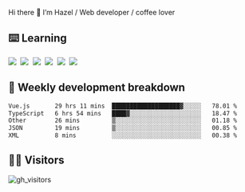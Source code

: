 
Hi there 👋 I’m Hazel / Web developer / coffee lover

## ⌨️ Learning

<samp>
 <a href="https://github.com/vuejs/core"><img src="https://api.iconify.design/logos:vue.svg" /></a>
  <a href="https://github.com/vuejs/core"><img src="https://api.iconify.design/logos:react.svg" /></a>
  <a href="https://github.com/solidjs/solid"><img src="https://api.iconify.design/logos:solidjs.svg" /></a>
  <a href="https://github.com/vitejs/vite"><img src="https://api.iconify.design/logos:vitejs.svg" /></a>
  <a href="https://github.com/microsoft/TypeScript"><img src="https://api.iconify.design/logos:typescript-icon.svg" /></a> 
  <a href="https://github.com/unocss/unocss"><img src="https://api.iconify.design/logos:unocss.svg" /></a>
  

</samp>


## 🦀 Weekly development breakdown

<!--START_SECTION:waka-->

```txt
Vue.js       29 hrs 11 mins  ███████████████████▓░░░░░   78.01 %
TypeScript   6 hrs 54 mins   ████▓░░░░░░░░░░░░░░░░░░░░   18.47 %
Other        26 mins         ▒░░░░░░░░░░░░░░░░░░░░░░░░   01.18 %
JSON         19 mins         ▒░░░░░░░░░░░░░░░░░░░░░░░░   00.85 %
XML          8 mins          ░░░░░░░░░░░░░░░░░░░░░░░░░   00.38 %
```

<!--END_SECTION:waka-->
## 👬🏻 Visitors

![gh_visitors](https://profile-counter.glitch.me/Hazel-Lin/count.svg)


